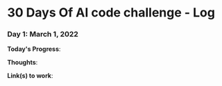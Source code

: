 # 30 Days Of AI code challenge - Log 

### Day 1: March 1, 2022

**Today's Progress**:

**Thoughts**:

**Link(s) to work**: 

